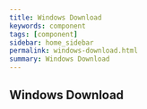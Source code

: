 ```yaml
---
title: Windows Download  
keywords: component
tags: [component]
sidebar: home_sidebar
permalink: windows-download.html
summary: Windows Download
---
```


## Windows Download
